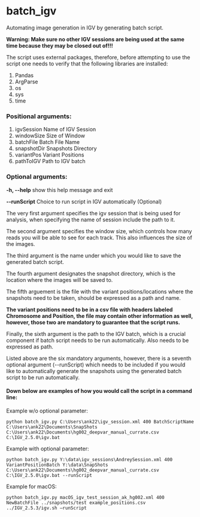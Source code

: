 # batch_igv
Automating image generation in IGV by generating batch script.

**Warning: Make sure no other IGV sessions are being used at the same time because they may be closed out of!!!**

The script uses external packages, therefore, before attempting to use the script one needs to verify that the following libraries are installed:
 1. Pandas
 2. ArgParse
 3. os
 4. sys
 5. time

### Positional arguments:

 1. igvSession   Name of IGV Session
 2. windowSize   Size of Window
 3. batchFile    Batch File Name
 4. snapshotDir  Snapshots Directory
 5. variantPos   Variant Positions
 6. pathToIGV    Path to IGV batch

### Optional arguments:

  **-h, --help**   show this help message and exit
  
  **--runScript**  Choice to run script in IGV automatically (Optional)

The very first argument specifies the igv session that is being used for analysis, when specifying the name of session include the path to it.

The second argument specifies the window size, which controls how many reads you will be able to see for each track. This also influences the size of the images.

The third argument is the name under which you would like to save the generated batch script.

The fourth argument designates the snapshot directory, which is the location where the images will be saved to.

The fifth arguement is the file with the variant positions/locations where the snapshots need to be taken, should be expressed as a path and name.

**The variant positions need to be in a csv file with headers labeled Chromosome and Position, the file may contain other information as well, however, those two are mandatory to guarantee that the script runs.**

Finally, the sixth argument is the path to the IGV batch, which is a crucial component if batch script needs to be run automatically. Also needs to be expressed as path.

Listed above are the six mandatory arguments, however, there is a seventh optional argument (--runScript) which needs to be included if you would like to automatically generate 
the snapshots using the generated batch script to be run automatically.

#### Down below are examples of how you would call the script in a command line:

Example w/o optional parameter: 
```
python batch_igv.py C:\Users\ank22\igv_session.xml 400 BatchScriptName C:\Users\ank22\Documents\SnapShots C:\Users\ank22\Documents\hg002_deepvar_manual_currate.csv C:\IGV_2.5.0\igv.bat
```

Example with optional parameter: 
```
python batch_igv.py Y:\data\igv_sessions\AndreySession.xml 400 VariantPositionBatch Y:\data\SnapShots C:\Users\ank22\Documents\hg002_deepvar_manual_currate.csv C:\IGV_2.5.0\igv.bat --runScript
```

Example for macOS:
```
python batch_igv.py macOS_igv_test_session_ak_hg002.xml 400 NewBatchFile ../snapshots/test example_positions.csv ../IGV_2.5.3/igv.sh –runScript 
```
